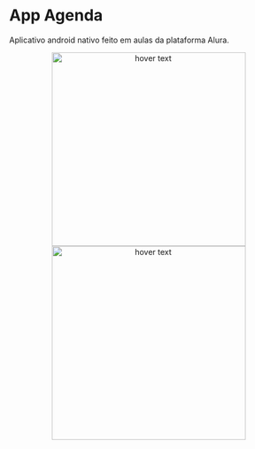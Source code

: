 # App Agenda 
Aplicativo android nativo feito em aulas da plataforma Alura. 

<p align="center">
  <img src="https://user-images.githubusercontent.com/50460593/186916845-69313382-77f7-43c4-bb2e-d30405c26207.png" width="350" title="hover text">
  <img src="https://user-images.githubusercontent.com/50460593/186916824-17b390b8-4290-46e9-898a-b18c2deb1414.png" width="350" title="hover text">
</p>
